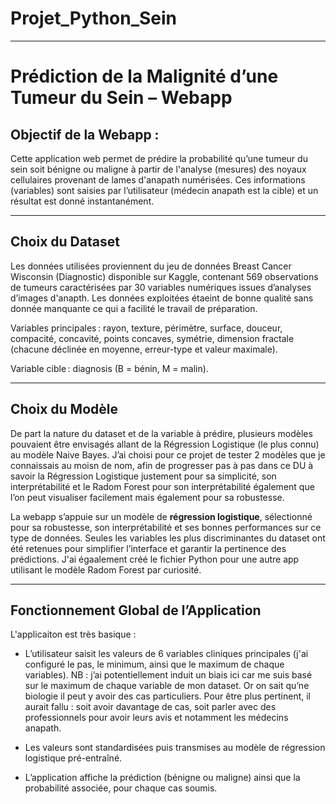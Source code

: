 # Projet_Python_Sein
---
# Prédiction de la Malignité d’une Tumeur du Sein – Webapp

## Objectif de la Webapp :

Cette application web permet de prédire la probabilité qu’une tumeur du sein soit bénigne ou maligne à partir de l'analyse (mesures) des noyaux cellulaires provenant de lames d'anapath numérisées. Ces informations (variables) sont saisies par l’utilisateur (médecin anapath est la cible) et un résultat est donné instantanément.

---

## Choix du Dataset

Les données utilisées proviennent du jeu de données Breast Cancer Wisconsin (Diagnostic) disponible sur Kaggle, contenant 569 observations de tumeurs caractérisées par 30 variables numériques issues d’analyses d’images d'anapth. Les données exploitées étaeint de bonne qualité sans donnée manquante ce qui a facilité le travail de préparation.

Variables principales : rayon, texture, périmètre, surface, douceur, compacité, concavité, points concaves, symétrie, dimension fractale (chacune déclinée en moyenne, erreur-type et valeur maximale).

Variable cible : diagnosis (B = bénin, M = malin).


---

## Choix du Modèle

De part la nature du dataset et de la variable à prédire, plusieurs modèles pouvaient être envisagés allant de la Régression Logistique (le plus connu) au modèle Naive Bayes.
J’ai choisi pour ce projet de tester 2 modèles que je connaissais au moisn de nom, afin de progresser pas à pas dans ce DU à savoir la Régression Logistique justement pour sa simplicité, son interprétabilité et le Radom Forest pour son interprétabilité également que l’on peut visualiser facilement mais également pour sa robustesse.

La webapp s’appuie sur un modèle de **régression logistique**, sélectionné pour sa robustesse, son interprétabilité et ses bonnes performances sur ce type de données. Seules les variables les plus discriminantes du dataset ont été retenues pour simplifier l’interface et garantir la pertinence des prédictions.
J'ai égaalement créé le fichier Python pour une autre app utilisant le modèle Radom Forest par curiosité.

---

## Fonctionnement Global de l’Application

L'applicaiton est très basique :
- L’utilisateur saisit les valeurs de 6 variables cliniques principales (j'ai configuré le pas, le minimum, ainsi que le maximum de chaque variables). 
NB : j’ai potentiellement induit un biais ici car me suis basé sur le maximum de chaque variable de mon dataset. Or on sait qu’ne biologie il peut y avoir des cas particuliers. Pour être plus pertinent, il aurait fallu : soit avoir davantage de cas, soit parler avec des professionnels pour avoir leurs avis et notamment les médecins anapath.

- Les valeurs sont standardisées puis transmises au modèle de régression logistique pré-entraîné.
  
- L’application affiche la prédiction (bénigne ou maligne) ainsi que la probabilité associée, pour chaque cas soumis.


